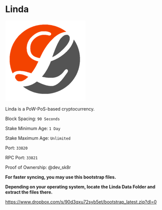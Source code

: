 # Linda

![Linda](logo.png)

Linda is a PoW-PoS-based cryptocurrency.

Block Spacing: `90 Seconds`

Stake Minimum Age: `1 Day`

Stake Maximum Age: `Unlimited`

Port: `33820`

RPC Port: `33821`

Proof of Ownership: @dev_sk8r

**For faster syncing, you may use this bootstrap files.**

**Depending on your operating system, locate the Linda Data Folder and extract the files there.**


https://www.dropbox.com/s/90d3qxu72syb5et/bootstrap_latest.zip?dl=0
